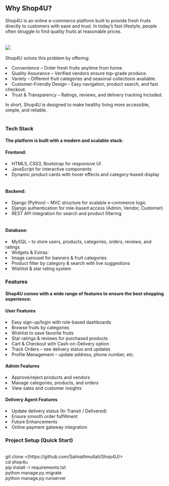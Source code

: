 <h2>Why Shop4U?</h2>

Shop4U is an online e-commerce platform built to provide fresh fruits directly to customers with ease and trust. In today’s fast lifestyle, people often struggle to find quality fruits at reasonable prices. 
<br><br><br>
<img src="https://github.com/user-attachments/assets/42b512ea-a0fa-4c9c-b0d7-2fea6e28af92"><br><br>
Shop4U solves this problem by offering:

<li>Convenience – Order fresh fruits anytime from home.</li>

<li>Quality Assurance – Verified vendors ensure top-grade produce.</li>

<li>Variety – Different fruit categories and seasonal collections available.</li>

<li>Customer-Friendly Design – Easy navigation, product search, and fast checkout.</li>

<li>Trust & Transparency – Ratings, reviews, and delivery tracking included.</li>

In short, Shop4U is designed to make healthy living more accessible, simple, and reliable.<br><br>

<h3>Tech Stack</h3>

<h4>The platform is built with a modern and scalable stack:</h4>

<h4>Frontend:</h4>

<li>HTML5, CSS3, Bootstrap for responsive UI</li>

<li>JavaScript for interactive components</li>

<li>Dynamic product cards with hover effects and category-based display</li><br>

<h4>Backend:</h4>

<li>Django (Python) – MVC structure for scalable e-commerce logic</li>

<li>Django authentication for role-based access (Admin, Vendor, Customer)</li>

<li>REST API integration for search and product filtering</li><br>

<h4>Database:</h4>

<li>MySQL – to store users, products, categories, orders, reviews, and ratings</li>

<li>Widgets & Extras:</li>

<li>Image carousel for banners & fruit categories</li>

<li>Product filter by category & search with live suggestions</li>

<li>Wishlist & star rating system</li>



<h3>Features</h3>

<h4>Shop4U comes with a wide range of features to ensure the best shopping experience:</h4>

<h4>User Features</h4>

<li>Easy sign-up/login with role-based dashboards</li>

<li>Browse fruits by categories</li>

<li>Wishlist to save favorite fruits</li>

<li>Star ratings & reviews for purchased products</li>

<li>Cart & Checkout with Cash-on-Delivery option</li>

<li>Track Orders – see delivery status and updates</li>

<li>Profile Management – update address, phone number, etc.</li>

<h4>Admin Features</h4>

<li>Approve/reject products and vendors</li>

<li>Manage categories, products, and orders</li>

<li>View sales and customer insights</li>

<h4>Delivery Agent Features</h4>

<li>Update delivery status (In Transit / Delivered)</li>

<li>Ensure smooth order fulfillment</li>

<li>Future Enhancements</li>

<li>Online payment gateway integration</li>







<h3>Project Setup (Quick Start)</h3><br>
git clone <(https://github.com/Salmathmullali/Shop4U)><br>
cd shop4u<br>
pip install -r requirements.txt<br>
python manage.py migrate<br>
python manage.py runserver<br>
